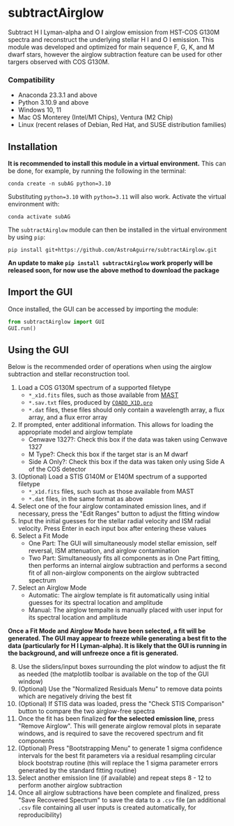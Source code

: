 # subtractAirglow
Subtract H I Lyman-alpha and O I airglow emission from HST-COS G130M spectra and reconstruct the underlying stellar H I and O I emission. This module was developed and optimized for main sequence F, G, K, and M dwarf stars, however the airglow subtraction feature can be used for other targers observed with COS G130M.

### Compatibility
- Anaconda 23.3.1 and above
- Python 3.10.9 and above
- Windows 10, 11
- Mac OS Monterey (Intel/M1 Chips), Ventura (M2 Chip)
- Linux (recent relases of Debian, Red Hat, and SUSE distribution families)

## Installation
**It is recommended to install this module in a virtual environment.** This can be done, for example, by running the following in the terminal:

```
conda create -n subAG python=3.10
```

Substituting `python=3.10` with `python=3.11` will also work. Activate the virtual environment with: 

```
conda activate subAG
```

The `subtractAirglow` module can then be installed in the virtual environment by using `pip`:

```
pip install git+https://github.com/AstroAguirre/subtractAirglow.git
```

**An update to make `pip install subtractAirglow` work properly will be released soon, for now use the above method to download the package**

## Import the GUI
Once installed, the GUI can be accessed by importing the module:
```python
from subtractAirglow import GUI
GUI.run()
```

## Using the GUI
Below is the recommended order of operations when using the airglow subtraction and stellar reconstruction tool.

1. Load a COS G130M spectrum of a supported filetype
   - `*_x1d.fits` files, such as those available from [MAST](https://mast.stsci.edu/portal/Mashup/Clients/Mast/Portal.html)
   - `*.sav.txt` files, produced by [`COADD_X1D.pro`](https://casa.colorado.edu/~danforth/science/cos/coadd_x1d.pro)
   - `*.dat` files, these files should only contain a wavelength array, a flux array, and a flux error array
2. If prompted, enter additional information. This allows for loading the appropriate model and airglow template
   - Cenwave 1327?: Check this box if the data was taken using Cenwave 1327
   - M Type?: Check this box if the target star is an M dwarf
   - Side A Only?: Check this box if the data was taken only using Side A of the COS detector
3. (Optional) Load a STIS G140M or E140M spectrum of a supported filetype
   - `*_x1d.fits` files, such such as those available from MAST
   - `*.dat` files, in the same format as above
4. Select one of the four airglow contaminated emission lines, and if necessary, press the "Edit Ranges" button to adjust the fitting window
5. Input the initial guesses for the stellar radial velocity and ISM radial velocity. Press Enter in each input box after entering these values
6. Select a Fit Mode
   - One Part: The GUI will simultaneously model stellar emission, self reversal, ISM attenuation, and airglow contamination
   - Two Part: Simultaneously fits all components as in One Part fitting, then performs an internal airglow subtraction and performs a second fit of all non-airglow components on the airglow subtracted spectrum  
7. Select an Airglow Mode
   - Automatic: The airglow template is fit automatically using initial guesses for its spectral location and amplitude
   - Manual: The airglow tempalte is manually placed with user input for its spectral location and amplitude

**Once a Fit Mode and Airglow Mode have been selected, a fit will be generated. The GUI may appear to freeze while generating a best fit to the data (particularly for H I Lyman-alpha). It is likely that the GUI is running in the background, and will unfreeze once a fit is generated.**

8. Use the sliders/input boxes surrounding the plot window to adjust the fit as needed (the matplotlib toolbar is available on the top of the GUI window)
9. (Optional) Use the "Normalized Residuals Menu" to remove data points which are negatively driving the best fit
10. (Optional) If STIS data was loaded, press the "Check STIS Comparison" button to compare the two airglow-free spectra
11. Once the fit has been finalized **for the selected emission line**, press "Remove Airglow". This will generate airglow removal plots in separate windows, and is required to save the recovered spectrum and fit components
12. (Optional) Press "Bootstrapping Menu" to generate 1 sigma confidence intervals for the best fit parameters via a residual resampling circular block bootstrap routine (this will replace the 1 sigma parameter errors generated by the standard fitting routine)
13. Select another emission line (if available) and repeat steps 8 - 12 to perform another airglow subtraction 
14. Once all airglow subtractions have been complete and finalized, press "Save Recovered Spectrum" to save the data to a `.csv` file (an additional `.csv` file containing all user inputs is created automatically, for reproducibility)
